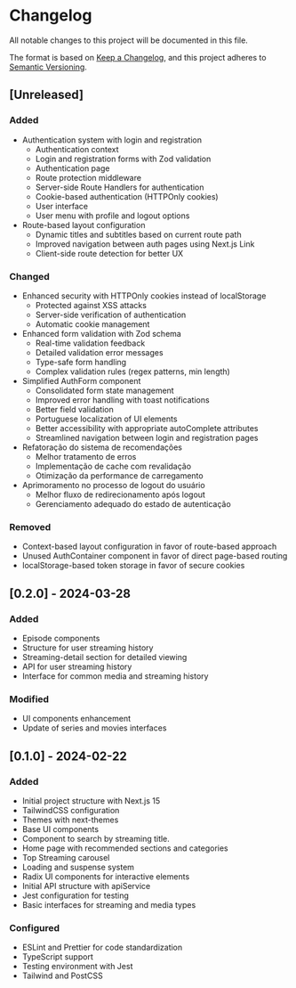 # Changelog

All notable changes to this project will be documented in this file.

The format is based on [Keep a Changelog](https://keepachangelog.com/en/1.0.0/),
and this project adheres to [Semantic Versioning](https://semver.org/spec/v2.0.0.html).

## [Unreleased]

### Added
- Authentication system with login and registration
  - Authentication context
  - Login and registration forms with Zod validation
  - Authentication page
  - Route protection middleware
  - Server-side Route Handlers for authentication
  - Cookie-based authentication (HTTPOnly cookies)
  - User interface
  - User menu with profile and logout options
- Route-based layout configuration
  - Dynamic titles and subtitles based on current route path
  - Improved navigation between auth pages using Next.js Link
  - Client-side route detection for better UX

### Changed
- Enhanced security with HTTPOnly cookies instead of localStorage
  - Protected against XSS attacks
  - Server-side verification of authentication
  - Automatic cookie management
- Enhanced form validation with Zod schema
  - Real-time validation feedback
  - Detailed validation error messages
  - Type-safe form handling
  - Complex validation rules (regex patterns, min length)
- Simplified AuthForm component
  - Consolidated form state management
  - Improved error handling with toast notifications
  - Better field validation
  - Portuguese localization of UI elements
  - Better accessibility with appropriate autoComplete attributes
  - Streamlined navigation between login and registration pages
- Refatoração do sistema de recomendações
  - Melhor tratamento de erros
  - Implementação de cache com revalidação
  - Otimização da performance de carregamento
- Aprimoramento no processo de logout do usuário
  - Melhor fluxo de redirecionamento após logout
  - Gerenciamento adequado do estado de autenticação

### Removed
- Context-based layout configuration in favor of route-based approach
- Unused AuthContainer component in favor of direct page-based routing
- localStorage-based token storage in favor of secure cookies

## [0.2.0] - 2024-03-28

### Added
- Episode components
- Structure for user streaming history
- Streaming-detail section for detailed viewing
- API for user streaming history
- Interface for common media and streaming history

### Modified
- UI components enhancement
- Update of series and movies interfaces

## [0.1.0] - 2024-02-22

### Added
- Initial project structure with Next.js 15
- TailwindCSS configuration
- Themes with next-themes
- Base UI components
- Component to search by streaming title.
- Home page with recommended sections and categories
- Top Streaming carousel
- Loading and suspense system
- Radix UI components for interactive elements
- Initial API structure with apiService
- Jest configuration for testing
- Basic interfaces for streaming and media types

### Configured
- ESLint and Prettier for code standardization
- TypeScript support
- Testing environment with Jest
- Tailwind and PostCSS 